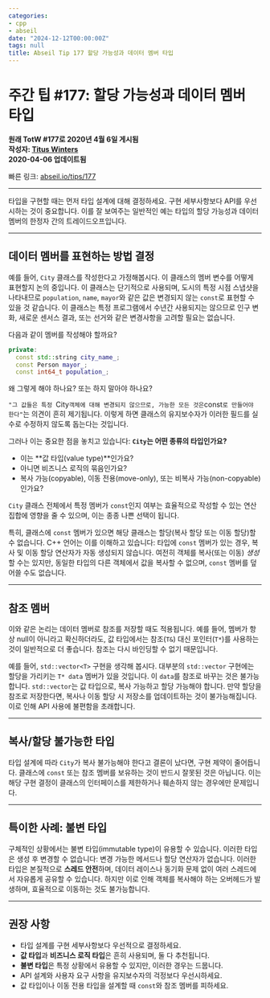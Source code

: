 ```yaml
---
categories:
- cpp
- abseil
date: "2024-12-12T00:00:00Z"
tags: null
title: Abseil Tip 177 할당 가능성과 데이터 멤버 타입
---
```



# 주간 팁 #177: 할당 가능성과 데이터 멤버 타입

**원래 TotW #177로 2020년 4월 6일 게시됨**  
**작성자: [Titus Winters](mailto:titus@cs.ucr.edu)**  
**2020-04-06 업데이트됨**

빠른 링크: [abseil.io/tips/177](https://abseil.io/tips/177)

---

타입을 구현할 때는 먼저 타입 설계에 대해 결정하세요. 구현 세부사항보다 API를 우선시하는 것이 중요합니다. 이를 잘 보여주는 일반적인 예는 타입의 할당 가능성과 데이터 멤버의 한정자 간의 트레이드오프입니다.

---

## 데이터 멤버를 표현하는 방법 결정

예를 들어, `City` 클래스를 작성한다고 가정해봅시다. 이 클래스의 멤버 변수를 어떻게 표현할지 논의 중입니다. 이 클래스는 단기적으로 사용되며, 도시의 특정 시점 스냅샷을 나타내므로 `population`, `name`, `mayor`와 같은 값은 변경되지 않는 `const`로 표현할 수 있을 것 같습니다. 이 클래스는 특정 프로그램에서 수년간 사용되지는 않으므로 인구 변화, 새로운 센서스 결과, 또는 선거와 같은 변경사항을 고려할 필요는 없습니다.

다음과 같이 멤버를 작성해야 할까요?

```cpp
private:
  const std::string city_name_;
  const Person mayor_;
  const int64_t population_;
```

왜 그렇게 해야 하나요? 또는 하지 말아야 하나요?

`"그 값들은 특정 `City` 객체에 대해 변경되지 않으므로, 가능한 모든 것은 `const`로 만들어야 한다"`는 의견이 흔히 제기됩니다. 이렇게 하면 클래스의 유지보수자가 이러한 필드를 실수로 수정하지 않도록 돕는다는 것입니다.

그러나 이는 중요한 점을 놓치고 있습니다: **`City`는 어떤 종류의 타입인가요?**  
- 이는 **값 타입(value type)**인가요?  
- 아니면 비즈니스 로직의 묶음인가요?  
- 복사 가능(copyable), 이동 전용(move-only), 또는 비복사 가능(non-copyable)인가요?

`City` 클래스 전체에서 특정 멤버가 `const`인지 여부는 효율적으로 작성할 수 있는 연산 집합에 영향을 줄 수 있으며, 이는 종종 나쁜 선택이 됩니다.

특히, 클래스에 `const` 멤버가 있으면 해당 클래스는 할당(복사 할당 또는 이동 할당)할 수 없습니다. C++ 언어는 이를 이해하고 있습니다: 타입에 `const` 멤버가 있는 경우, 복사 및 이동 할당 연산자가 자동 생성되지 않습니다. 여전히 객체를 복사(또는 이동) *생성*할 수는 있지만, 동일한 타입의 다른 객체에서 값을 복사할 수 없으며, `const` 멤버를 덮어쓸 수도 없습니다.

---

## 참조 멤버

이와 같은 논리는 데이터 멤버로 참조를 저장할 때도 적용됩니다. 예를 들어, 멤버가 항상 null이 아니라고 확신하더라도, 값 타입에서는 참조(`T&`) 대신 포인터(`T*`)를 사용하는 것이 일반적으로 더 좋습니다. 참조는 다시 바인딩할 수 없기 때문입니다.

예를 들어, `std::vector<T>` 구현을 생각해 봅시다. 대부분의 `std::vector` 구현에는 할당을 가리키는 `T* data` 멤버가 있을 것입니다. 이 `data`를 참조로 바꾸는 것은 불가능합니다. `std::vector`는 값 타입으로, 복사 가능하고 할당 가능해야 합니다. 만약 할당을 참조로 저장한다면, 복사나 이동 할당 시 저장소를 업데이트하는 것이 불가능해집니다. 이로 인해 API 사용에 불편함을 초래합니다.

---

## 복사/할당 불가능한 타입

타입 설계에 따라 `City`가 복사 불가능해야 한다고 결론이 났다면, 구현 제약이 줄어듭니다. 클래스에 `const` 또는 참조 멤버를 보유하는 것이 반드시 잘못된 것은 아닙니다. 이는 해당 구현 결정이 클래스의 인터페이스를 제한하거나 훼손하지 않는 경우에만 문제입니다.

---

## 특이한 사례: 불변 타입

구체적인 상황에서는 불변 타입(immutable type)이 유용할 수 있습니다. 이러한 타입은 생성 후 변경할 수 없습니다: 변경 가능한 메서드나 할당 연산자가 없습니다. 이러한 타입은 본질적으로 **스레드 안전**하며, 데이터 레이스나 동기화 문제 없이 여러 스레드에서 자유롭게 공유할 수 있습니다. 하지만 이로 인해 객체를 복사해야 하는 오버헤드가 발생하며, 효율적으로 이동하는 것도 불가능합니다.

---

## 권장 사항

- 타입 설계를 구현 세부사항보다 우선적으로 결정하세요.
- **값 타입**과 **비즈니스 로직 타입**은 흔히 사용되며, 둘 다 추천됩니다.
- **불변 타입**은 특정 상황에서 유용할 수 있지만, 이러한 경우는 드뭅니다.
- API 설계와 사용자 요구 사항을 유지보수자의 걱정보다 우선시하세요.
- 값 타입이나 이동 전용 타입을 설계할 때 `const`와 참조 멤버를 피하세요.